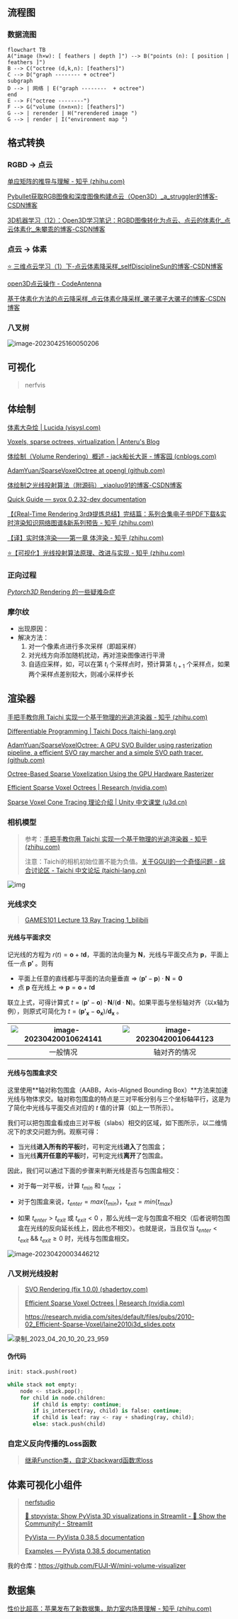 ## 流程图

### 数据流图

```mermaid
flowchart TB
A("image (h×w): [ feathers | depth ]") --> B("points (n): [ position | feathers ]")
B --> C("octree (d,k,n): [feathers]")
C --> D("graph -------- + octree")
subgraph  
D --> | 网络 | E("graph --------  + octree")
end
E --> F("octree --------")
F --> G("volume (n×n×n): [feathers]")
G --> | rerender | H("rerendered image ")
G --> | render | I("environment map ")
```


## 格式转换

### RGBD -> 点云

[单应矩阵的推导与理解 - 知乎 (zhihu.com)](https://zhuanlan.zhihu.com/p/138266214)

[Pybullet获取RGB图像和深度图像构建点云（Open3D）_a_struggler的博客-CSDN博客](https://blog.csdn.net/astruggler/article/details/128918120?spm=1001.2101.3001.6650.2&utm_medium=distribute.pc_relevant.none-task-blog-2~default~CTRLIST~Rate-2-128918120-blog-101462348.235^v27^pc_relevant_t0_download&depth_1-utm_source=distribute.pc_relevant.none-task-blog-2~default~CTRLIST~Rate-2-128918120-blog-101462348.235^v27^pc_relevant_t0_download&utm_relevant_index=5)

[3D机器学习（12）：Open3D学习笔记：RGBD图像转化为点云、点云的体素化_点云体素化_朱攀乖的博客-CSDN博客](https://blog.csdn.net/weixin_43242161/article/details/101462348?spm=1001.2101.3001.6650.1&utm_medium=distribute.pc_relevant.none-task-blog-2~default~CTRLIST~Rate-1-101462348-blog-128100543.235^v27^pc_relevant_t0_download&depth_1-utm_source=distribute.pc_relevant.none-task-blog-2~default~CTRLIST~Rate-1-101462348-blog-128100543.235^v27^pc_relevant_t0_download&utm_relevant_index=2)

### 点云 -> 体素

[⭐ 三维点云学习（1）下-点云体素降采样_selfDisciplineSun的博客-CSDN博客](https://blog.csdn.net/qiqiqiqi0000/article/details/113886248?spm=1001.2101.3001.6650.5&utm_medium=distribute.pc_relevant.none-task-blog-2~default~CTRLIST~Rate-5-113886248-blog-106140805.235^v27^pc_relevant_t0_download&depth_1-utm_source=distribute.pc_relevant.none-task-blog-2~default~CTRLIST~Rate-5-113886248-blog-106140805.235^v27^pc_relevant_t0_download&utm_relevant_index=6)

[open3D点云操作 - CodeAntenna](https://codeantenna.com/a/riLU2C4Jlr)

[基于体素化方法的点云降采样_点云体素化降采样_骡子骡子大骡子的博客-CSDN博客](https://blog.csdn.net/qq_37220275/article/details/112168402?utm_medium=distribute.pc_relevant.none-task-blog-2~default~baidujs_baidulandingword~default-8-112168402-blog-101462348.235^v27^pc_relevant_t0_download&spm=1001.2101.3001.4242.5&utm_relevant_index=11)

### 八叉树

![image-20230425160050206](https://cdn.jsdelivr.net/gh/SnowOnVolcano/imagebed/202304251600270.png)





## 可视化

> nerfvis







## 体绘制

[体素大杂烩 | Lucida (visysl.com)](http://visysl.com/post/graphics/voxel/)

[Voxels, sparse octrees, virtualization | Anteru's Blog](https://www.anteru.net/blog/2008/voxels-sparse-octrees-virtualization/)

[体绘制（Volume Rendering）概述 - jack船长大哥 - 博客园 (cnblogs.com)](https://www.cnblogs.com/skiwnchiwns/p/10167897.html)

[AdamYuan/SparseVoxelOctree at opengl (github.com)](https://github.com/AdamYuan/SparseVoxelOctree/tree/opengl)

[体绘制之光线投射算法（附源码）_xiaoluo91的博客-CSDN博客](https://blog.csdn.net/u010839382/article/details/50609003)

[Quick Guide — svox 0.2.32-dev documentation](https://svox.readthedocs.io/en/latest/quick.html#differentiable-volume-rendering)

[【《Real-Time Rendering 3rd》提炼总结】完结篇：系列合集电子书PDF下载&实时渲染知识网络图谱&新系列预告 - 知乎 (zhihu.com)](https://zhuanlan.zhihu.com/p/34207965)

[【译】实时体渲染——第一章 体渲染 - 知乎 (zhihu.com)](https://zhuanlan.zhihu.com/p/260540982)

[⭐【可视化】光线投射算法原理、改进与实现 - 知乎 (zhihu.com)](https://zhuanlan.zhihu.com/p/338223153)

### 正向过程

[*Pytorch3D* Rendering 的一些疑难杂症](https://zhuanlan.zhihu.com/p/624249419)

### 摩尔纹

- 出现原因：	
- 解决方法：
  1. 对一个像素点进行多次采样（即超采样）
  2. 对光线方向添加随机扰动，再对渲染图像进行平滑
  3. 自适应采样，如，可以在第 $t_i$ 个采样点时，预计算第 $t_{i+1}$ 个采样点，如果两个采样点差别较大，则减小采样步长



## 渲染器

[手把手教你用 Taichi 实现一个基于物理的光追渲染器 - 知乎 (zhihu.com)](https://zhuanlan.zhihu.com/p/606914856)

[Differentiable Programming | Taichi Docs (taichi-lang.org)](https://docs.taichi-lang.org/docs/differentiable_programming)

[AdamYuan/SparseVoxelOctree: A GPU SVO Builder using rasterization pipeline, a efficient SVO ray marcher and a simple SVO path tracer. (github.com)](https://github.com/AdamYuan/SparseVoxelOctree)

[ Octree-Based Sparse Voxelization Using the GPU Hardware Rasterizer](https://www.icare3d.org/research/OpenGLInsights-SparseVoxelization.pdf)

[Efficient Sparse Voxel Octrees | Research (nvidia.com)](https://research.nvidia.com/publication/2010-02_efficient-sparse-voxel-octrees)

[Sparse Voxel Cone Tracing 理论介绍 | Unity 中文课堂 (u3d.cn)](https://learn.u3d.cn/tutorial/sparse-voxel-cone-tracing?chapterId=63562b28edca72001f21d139#60e55c5b2e75ba001fc46378)

### 相机模型

> 参考：[手把手教你用 Taichi 实现一个基于物理的光追渲染器 - 知乎 (zhihu.com)](https://zhuanlan.zhihu.com/p/606914856)
>
> 注意：Taichi的相机初始位置不能为负值。[关于GGUI的一个奇怪问题 - 综合讨论区 - Taichi 中文论坛 (taichi-lang.cn)](https://forum.taichi-lang.cn/t/topic/4185)

![img](https://cdn.jsdelivr.net/gh/SnowOnVolcano/imagebed/202304192009774.webp)

### 光线求交

> [GAMES101 Lecture 13 Ray Tracing 1_bilibili](https://www.bilibili.com/video/BV1X7411F744?p=13&vd_source=fee5e3c7280006fa6f19b67887910f6f)

#### 光线与平面求交

记光线的方程为 $r(t)=\mathbf{o}+t\mathbf{d}$，平面的法向量为 $\mathbf{N}$，光线与平面交点为 $\mathbf{p}$，平面上任一点 $\mathbf{p'}$ 。则有

- 平面上任意的直线都与平面的法向量垂直 => $(\mathbf{p'}-\mathbf{p})\cdot\mathbf{N}=\mathbf{0}$
- 点 $\mathbf{p}$ 在光线上 => $\mathbf{p}=\mathbf{o}+t\mathbf{d}$

联立上式，可得计算式 $t=(\mathbf{p'}-\mathbf{o})\cdot\mathbf{N}/(\mathbf{d}\cdot\mathbf{N})$。如果平面与坐标轴对齐（以x轴为例），则原式可简化为 $t=(\mathbf{p'_x}-\mathbf{o_x})/\mathbf{d_x}$ 。

| ![image-20230420010624141](https://cdn.jsdelivr.net/gh/SnowOnVolcano/imagebed/202304200106186.png) | ![image-20230420010644123](https://cdn.jsdelivr.net/gh/SnowOnVolcano/imagebed/202304200106153.png) |
| :----------------------------------------------------------: | :----------------------------------------------------------: |
|                           一般情况                           |                         轴对齐的情况                         |

#### 光线与包围盒求交

这里使用**轴对称包围盒（AABB，Axis-Aligned Bounding Box）**方法来加速光线与物体求交。轴对称包围盒的特点是三对平板分别与三个坐标轴平行，这是为了简化中光线与平面交点对应的 $t$ 值的计算（如上一节所示）。

我们可以把包围盒看成由三对平板（slabs）相交的区域，如下图所示，以二维情况下的求交问题为例。观察可得：

- 当光线**进入所有的平板**时，可判定光线**进入**了包围盒； 
- 当光线**离开任意的平板**时，可判定光线**离开**了包围盒。

因此，我们可以通过下面的步骤来判断光线是否与包围盒相交：

- 对于每一对平板，计算 $t_{min}$ 和 $t_{max}$ ；
- 对于包围盒来说，$t_{enter}=max\{t_{min}\}$，$t_{exit}=min\{t_{max}\}$

- 如果 $t_{enter} > t_{exit}$ 或 $t_{exit}<0$ ，那么光线一定与包围盒不相交（后者说明包围盒在光线的反向延长线上，因此也不相交）。也就是说，当且仅当 $t_{enter}< t_{exit}\ \&\&\ t_{exit}\geq 0$ 时，光线与包围盒相交。

![image-20230420003446212](https://cdn.jsdelivr.net/gh/SnowOnVolcano/imagebed/202304200034282.png)

### 八叉树光线投射

> [SVO Rendering (fix 1.0.0) (shadertoy.com)](https://www.shadertoy.com/view/WlXXWf)
>
> [Efficient Sparse Voxel Octrees | Research (nvidia.com)](https://research.nvidia.com/publication/2010-02_efficient-sparse-voxel-octrees)
>
> https://research.nvidia.com/sites/default/files/pubs/2010-02_Efficient-Sparse-Voxel/laine2010i3d_slides.pptx

![录制_2023_04_20_10_20_23_959](https://cdn.jsdelivr.net/gh/SnowOnVolcano/imagebed/202304201022593.gif)

#### 伪代码

```python
init: stack.push(root)

while stack not empty:
	node <- stack.pop();
	for child in node.children:
		if child is empty: continue;
		if is_intersect(ray, child) is false: continue;
		if child is leaf: ray <- ray + shading(ray, child);
		else: stack.push(child)
```

### 自定义反向传播的Loss函数

> [继承Function类，自定义backward函数求loss](https://blog.csdn.net/qq_40728805/article/details/103906140?utm_medium=distribute.pc_relevant.none-task-blog-2~default~baidujs_baidulandingword~default-1-103906140-blog-104410525.235^v32^pc_relevant_yljh&spm=1001.2101.3001.4242.2&utm_relevant_index=4)









## 体素可视化小组件

> [nerfstudio](https://docs.nerf.studio/en/latest/)
>
> [🧊 stpyvista: Show PyVista 3D visualizations in Streamlit - 💬 Show the Community! - Streamlit](https://discuss.streamlit.io/t/stpyvista-show-pyvista-3d-visualizations-in-streamlit/31802)
>
> [PyVista — PyVista 0.38.5 documentation](https://docs.pyvista.org/version/stable/index.html)
>
> [Examples — PyVista 0.38.5 documentation](https://docs.pyvista.org/version/stable/examples/index.html)

我的仓库：https://github.com/FUJI-W/mini-volume-visualizer







## 数据集

[性价比超高：苹果发布了新数据集，助力室内场景理解 - 知乎 (zhihu.com)](https://zhuanlan.zhihu.com/p/400644441)